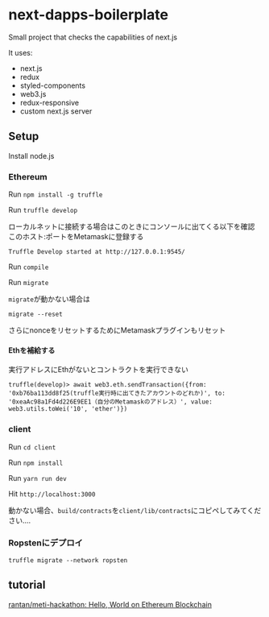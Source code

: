 # next-dapps-boilerplate

Small project that checks the capabilities of next.js

It uses:
- next.js
- redux
- styled-components
- web3.js
- redux-responsive
- custom next.js server

## Setup

Install node.js


### Ethereum

Run `npm install -g truffle`

Run `truffle develop`

ローカルネットに接続する場合はこのときにコンソールに出てくる以下を確認
このホスト:ポートをMetamaskに登録する
```
Truffle Develop started at http://127.0.0.1:9545/
```

Run `compile`

Run `migrate`

`migrate`が動かない場合は
```
migrate --reset
```
さらにnonceをリセットするためにMetamaskプラグインもリセット

#### Ethを補給する
実行アドレスにEthがないとコントラクトを実行できない
```
truffle(develop)> await web3.eth.sendTransaction({from: '0xb76ba113dd8f25(truffle実行時に出てきたアカウントのどれか)', to: '0xeaAc98a1Fd4d226E9EE1（自分のMetamaskのアドレス）', value: web3.utils.toWei('10', 'ether')})
```

### client

Run `cd client`

Run `npm install`

Run `yarn run dev`

Hit `http://localhost:3000`

動かない場合、`build/contracts`を`client/lib/contracts`にコピペしてみてください....


### Ropstenにデプロイ
```
truffle migrate --network ropsten
```

## tutorial
[rantan/meti\-hackathon: Hello, World on Ethereum Blockchain](https://github.com/rantan/meti-hackathon)
